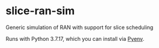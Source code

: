 # slice-ran-sim
Generic simulation of RAN with support for slice scheduling

Runs with Python 3.7.17, which you can install via [Pyenv](https://github.com/pyenv/pyenv).
